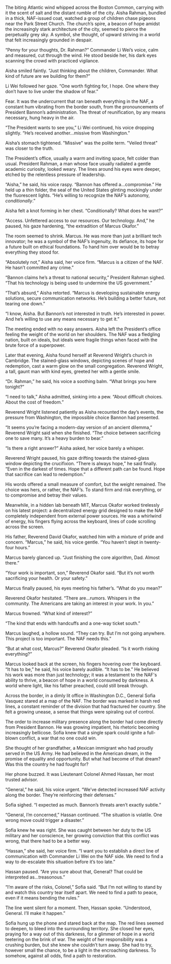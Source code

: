 The biting Atlantic wind whipped across the Boston Common, carrying with it the scent of salt and the distant rumble of the city. Aisha Rahman, bundled in a thick, NAF-issued coat, watched a group of children chase pigeons near the Park Street Church. The church’s spire, a beacon of hope amidst the increasingly stark architecture of the city, seemed to pierce the perpetually grey sky. A symbol, she thought, of upward striving in a world that felt increasingly grounded in despair.

“Penny for your thoughts, Dr. Rahman?” Commander Li Wei’s voice, calm and measured, cut through the wind. He stood beside her, his dark eyes scanning the crowd with practiced vigilance.

Aisha smiled faintly. “Just thinking about the children, Commander. What kind of future are we building for them?”

Li Wei followed her gaze. “One worth fighting for, I hope. One where they don’t have to live under the shadow of fear.”

Fear. It was the undercurrent that ran beneath everything in the NAF, a constant hum vibrating from the border south, from the pronouncements of President Bannon’s administration. The threat of reunification, by any means necessary, hung heavy in the air.

“The President wants to see you,” Li Wei continued, his voice dropping slightly. “He’s received another…missive from Washington.”

Aisha’s stomach tightened. "Missive" was the polite term. "Veiled threat" was closer to the truth.

The President’s office, usually a warm and inviting space, felt colder than usual. President Rahman, a man whose face usually radiated a gentle academic curiosity, looked weary. The lines around his eyes were deeper, etched by the relentless pressure of leadership.

“Aisha,” he said, his voice raspy. “Bannon has offered a…compromise.” He held up a thin folder, the seal of the United States glinting mockingly under the fluorescent lights. “He’s willing to recognize the NAF’s autonomy, *conditionally*.”

Aisha felt a knot forming in her chest. “Conditionally? What does he want?”

“Access. Unfettered access to our resources. Our technology. And,” he paused, his gaze hardening, “the extradition of Marcus Okafor.”

The room seemed to shrink. Marcus. He was more than just a brilliant tech innovator; he was a symbol of the NAF’s ingenuity, its defiance, its hope for a future built on ethical foundations. To hand him over would be to betray everything they stood for.

“Absolutely not,” Aisha said, her voice firm. “Marcus is a citizen of the NAF. He hasn’t committed any crime.”

“Bannon claims he’s a threat to national security,” President Rahman sighed. “That his technology is being used to undermine the US government.”

“That’s absurd,” Aisha retorted. “Marcus is developing sustainable energy solutions, secure communication networks. He’s building a better future, not tearing one down.”

“I know, Aisha. But Bannon’s not interested in truth. He’s interested in power. And he’s willing to use any means necessary to get it.”

The meeting ended with no easy answers. Aisha left the President’s office feeling the weight of the world on her shoulders. The NAF was a fledgling nation, built on ideals, but ideals were fragile things when faced with the brute force of a superpower.

Later that evening, Aisha found herself at Reverend Wright’s church in Cambridge. The stained-glass windows, depicting scenes of hope and redemption, cast a warm glow on the small congregation. Reverend Wright, a tall, gaunt man with kind eyes, greeted her with a gentle smile.

“Dr. Rahman,” he said, his voice a soothing balm. “What brings you here tonight?”

“I need to talk,” Aisha admitted, sinking into a pew. “About difficult choices. About the cost of freedom.”

Reverend Wright listened patiently as Aisha recounted the day’s events, the pressure from Washington, the impossible choice Bannon had presented.

“It seems you’re facing a modern-day version of an ancient dilemma,” Reverend Wright said when she finished. “The choice between sacrificing one to save many. It’s a heavy burden to bear.”

“Is there a right answer?” Aisha asked, her voice barely a whisper.

Reverend Wright paused, his gaze drifting towards the stained-glass window depicting the crucifixion. “There is always hope,” he said finally. “Even in the darkest of times. Hope that a different path can be found. Hope that sacrifice can lead to redemption.”

His words offered a small measure of comfort, but the weight remained. The choice was hers, or rather, the NAF’s. To stand firm and risk everything, or to compromise and betray their values.

Meanwhile, in a hidden lab beneath MIT, Marcus Okafor worked tirelessly on his latest project: a decentralized energy grid designed to make the NAF completely independent from external power sources. He was a whirlwind of energy, his fingers flying across the keyboard, lines of code scrolling across the screen.

His father, Reverend David Okafor, watched him with a mixture of pride and concern. “Marcus,” he said, his voice gentle. “You haven’t slept in twenty-four hours.”

Marcus barely glanced up. “Just finishing the core algorithm, Dad. Almost there.”

“Your work is important, son,” Reverend Okafor said. “But it’s not worth sacrificing your health. Or your safety.”

Marcus finally paused, his eyes meeting his father’s. “What do you mean?”

Reverend Okafor hesitated. “There are…rumors. Whispers in the community. The Americans are taking an interest in your work. In you.”

Marcus frowned. “What kind of interest?”

“The kind that ends with handcuffs and a one-way ticket south.”

Marcus laughed, a hollow sound. “They can try. But I’m not going anywhere. This project is too important. The NAF needs this.”

“But at what cost, Marcus?” Reverend Okafor pleaded. “Is it worth risking everything?”

Marcus looked back at the screen, his fingers hovering over the keyboard. “It has to be,” he said, his voice barely audible. “It has to be.” He believed his work was more than just technology; it was a testament to the NAF's ability to thrive, a beacon of hope in a world consumed by darkness. A world where light, like his father preached, could still break through.

Across the border, in a dimly lit office in Washington D.C., General Sofia Vasquez stared at a map of the NAF. The border was marked in harsh red lines, a constant reminder of the division that had fractured her country. She felt a growing unease, a sense that things were spiraling out of control.

The order to increase military presence along the border had come directly from President Bannon. He was growing impatient, his rhetoric becoming increasingly bellicose. Sofia knew that a single spark could ignite a full-blown conflict, a war that no one could win.

She thought of her grandfather, a Mexican immigrant who had proudly served in the US Army. He had believed in the American dream, in the promise of equality and opportunity. But what had become of that dream? Was this the country he had fought for?

Her phone buzzed. It was Lieutenant Colonel Ahmed Hassan, her most trusted advisor.

“General,” he said, his voice urgent. “We’ve detected increased NAF activity along the border. They’re reinforcing their defenses.”

Sofia sighed. “I expected as much. Bannon’s threats aren’t exactly subtle.”

“General, I’m concerned,” Hassan continued. “The situation is volatile. One wrong move could trigger a disaster.”

Sofia knew he was right. She was caught between her duty to the US military and her conscience, her growing conviction that this conflict was wrong, that there had to be a better way.

“Hassan,” she said, her voice firm. “I want you to establish a direct line of communication with Commander Li Wei on the NAF side. We need to find a way to de-escalate this situation before it’s too late.”

Hassan paused. “Are you sure about that, General? That could be interpreted as…treasonous.”

“I’m aware of the risks, Colonel,” Sofia said. “But I’m not willing to stand by and watch this country tear itself apart. We need to find a path to peace, even if it means bending the rules.”

The line went silent for a moment. Then, Hassan spoke. “Understood, General. I’ll make it happen.”

Sofia hung up the phone and stared back at the map. The red lines seemed to deepen, to bleed into the surrounding territory. She closed her eyes, praying for a way out of this darkness, for a glimmer of hope in a world teetering on the brink of war. The weight of her responsibility was a crushing burden, but she knew she couldn’t turn away. She had to try, however small the chance, to be a light in the encroaching darkness. To somehow, against all odds, find a path to restoration.
